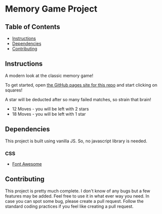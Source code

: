 # Memory Game Project

## Table of Contents

* [Instructions](#instructions)
* [Dependencies](#dependencies)
* [Contributing](#contributing)

## Instructions

A modern look at the classic memory game!

To get started, open [the GitHub pages site for this repo](https://aman-kumar-rai.github.io/memory-game-vanilla/) and start clicking on squares!

A star will be deducted after so many failed matches, so strain that brain!

* 12 Moves - you will be left with 2 stars
* 18 Moves - you will be left with 1 star

## Dependencies

This project is built using vanilla JS. So, no javascript library is needed.

### CSS
* [Font Awesome](https://fontawesome.com)

## Contributing

This project is pretty much complete. I don't know of any bugs but a few features may be added. Feel free to use it in what ever way you need. In case you can spot some bug, please create a pull request. Follow the standard coding practices if you feel like creating a pull request.